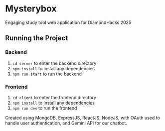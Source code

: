 # Mysterybox

Engaging study tool web application for DiamondHacks 2025

## Running the Project

### Backend
1. `cd server` to enter the backend directory
2. `npm install` to install any dependencies
3. `npm run start` to run the backend

### Frontend
1. `cd client` to enter the frontend directory
2. `npm install` to install any dependencies
3. `npm run dev` to run the frontend

Created using MongoDB, ExpressJS, ReactJS, NodeJS, with OAuth used to handle user authentication, and Gemini API for our chatbot.
